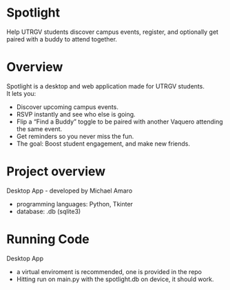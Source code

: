#  Spotlight
Help UTRGV students discover campus events, register, and optionally get paired with a buddy to attend together.


# Overview
Spotlight is a desktop and web application made for UTRGV students.  
It lets you:
- Discover upcoming campus events.
- RSVP instantly and see who else is going.
- Flip a “Find a Buddy” toggle to be paired with another Vaquero attending the same event.
- Get reminders so you never miss the fun.
- The goal: Boost student engagement, and make new friends.


# Project overview
Desktop App - developed by Michael Amaro
-   programming languages: Python, Tkinter 
-   database: .db (sqlite3)      


# Running Code

Desktop App
- a virtual enviroment is recommended, one is provided in the repo
- Hitting run on main.py with the spotlight.db on device, it should work.

